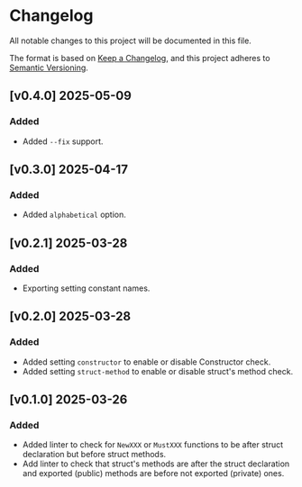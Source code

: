 # Changelog

All notable changes to this project will be documented in this file.

The format is based on [Keep a Changelog](https://keepachangelog.com/en/1.1.0/),
and this project adheres to [Semantic Versioning](https://semver.org/spec/v2.0.0.html).

## [v0.4.0] 2025-05-09

### Added

- Added `--fix` support.

## [v0.3.0] 2025-04-17

### Added

- Added `alphabetical` option.

## [v0.2.1] 2025-03-28

### Added

- Exporting setting constant names.

## [v0.2.0] 2025-03-28

### Added

- Added setting `constructor` to enable or disable Constructor check. 
- Added setting `struct-method` to enable or disable struct's method check.

## [v0.1.0] 2025-03-26

### Added

- Added linter to check for `NewXXX` or `MustXXX` functions to be after struct declaration but before struct methods.
- Add linter to check that struct's methods are after the struct declaration and exported (public) methods are before not exported (private) ones.